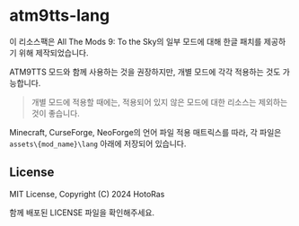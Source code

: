 # atm9tts-lang

이 리소스팩은 All The Mods 9: To the Sky의 일부 모드에 대해 한글 패치를 제공하기 위해 제작되었습니다.

ATM9TTS 모드와 함께 사용하는 것을 권장하지만, 개별 모드에 각각 적용하는 것도 가능합니다.
> 개별 모드에 적용할 때에는, 적용되어 있지 않은 모드에 대한 리소스는 제외하는 것이 좋습니다.

Minecraft, CurseForge, NeoForge의 언어 파일 적용 매트릭스를 따라, 각 파일은 `assets\{mod_name}\lang` 아래에 저장되어 있습니다.

## License

MIT License, Copyright (C) 2024 HotoRas

함께 배포된 LICENSE 파일을 확인해주세요.
